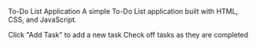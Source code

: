 To-Do List Application
A simple To-Do List application built with HTML, CSS, and JavaScript.

Click "Add Task" to add a new task
Check off tasks as they are completed
